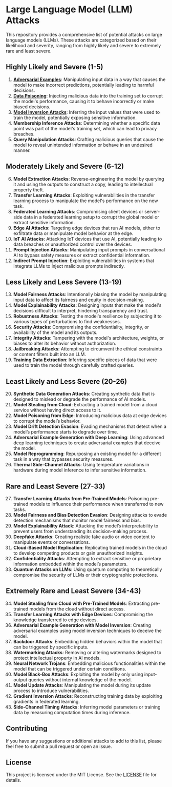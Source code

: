 # Large Language Model (LLM) Attacks

This repository provides a comprehensive list of potential attacks on large language models (LLMs). These attacks are categorized based on their likelihood and severity, ranging from highly likely and severe to extremely rare and least severe.

## Highly Likely and Severe (1-5)

1. **[Adversarial Examples](https://github.com/AI-Security-Research-Group/llm-attacks/blob/main/adversarial.md)**: Manipulating input data in a way that causes the model to make incorrect predictions, potentially leading to harmful decisions.
2. **[Data Poisoning](https://github.com/AI-Security-Research-Group/llm-attacks/blob/main/data_poisoning.md)**: Injecting malicious data into the training set to corrupt the model's performance, causing it to behave incorrectly or make biased decisions.
3. **[Model Inversion Attacks](https://github.com/AI-Security-Research-Group/llm-attacks/blob/main/model_inversion.md)**: Inferring the input values that were used to train the model, potentially exposing sensitive information.
4. **Membership Inference Attacks**: Determining whether a specific data point was part of the model's training set, which can lead to privacy breaches.
5. **Query Manipulation Attacks**: Crafting malicious queries that cause the model to reveal unintended information or behave in an undesired manner.

## Moderately Likely and Severe (6-12)

6. **Model Extraction Attacks**: Reverse-engineering the model by querying it and using the outputs to construct a copy, leading to intellectual property theft.
7. **Transfer Learning Attacks**: Exploiting vulnerabilities in the transfer learning process to manipulate the model's performance on the new task.
8. **Federated Learning Attacks**: Compromising client devices or server-side data in a federated learning setup to corrupt the global model or extract sensitive information.
9. **Edge AI Attacks**: Targeting edge devices that run AI models, either to exfiltrate data or manipulate model behavior at the edge.
10. **IoT AI Attacks**: Attacking IoT devices that use AI, potentially leading to data breaches or unauthorized control over the devices.
11. **Prompt Injection Attacks**: Manipulating input prompts in conversational AI to bypass safety measures or extract confidential information.
12. **Indirect Prompt Injection**: Exploiting vulnerabilities in systems that integrate LLMs to inject malicious prompts indirectly.

## Less Likely and Less Severe (13-19)

13. **Model Fairness Attacks**: Intentionally biasing the model by manipulating input data to affect its fairness and equity in decision-making.
14. **Model Explainability Attacks**: Designing inputs that make the model's decisions difficult to interpret, hindering transparency and trust.
15. **Robustness Attacks**: Testing the model's resilience by subjecting it to various types of perturbations to find weaknesses.
16. **Security Attacks**: Compromising the confidentiality, integrity, or availability of the model and its outputs.
17. **Integrity Attacks**: Tampering with the model's architecture, weights, or biases to alter its behavior without authorization.
18. **Jailbreaking Attacks**: Attempting to circumvent the ethical constraints or content filters built into an LLM.
19. **Training Data Extraction**: Inferring specific pieces of data that were used to train the model through carefully crafted queries.

## Least Likely and Less Severe (20-26)

20. **Synthetic Data Generation Attacks**: Creating synthetic data that is designed to mislead or degrade the performance of AI models.
21. **Model Stealing from Cloud**: Extracting a trained model from a cloud service without having direct access to it.
22. **Model Poisoning from Edge**: Introducing malicious data at edge devices to corrupt the model’s behavior.
23. **Model Drift Detection Evasion**: Evading mechanisms that detect when a model’s performance starts to degrade over time.
24. **Adversarial Example Generation with Deep Learning**: Using advanced deep learning techniques to create adversarial examples that deceive the model.
25. **Model Reprogramming**: Repurposing an existing model for a different task in a way that bypasses security measures.
26. **Thermal Side-Channel Attacks**: Using temperature variations in hardware during model inference to infer sensitive information.

## Rare and Least Severe (27-33)

27. **Transfer Learning Attacks from Pre-Trained Models**: Poisoning pre-trained models to influence their performance when transferred to new tasks.
28. **Model Fairness and Bias Detection Evasion**: Designing attacks to evade detection mechanisms that monitor model fairness and bias.
29. **Model Explainability Attack**: Attacking the model’s interpretability to prevent users from understanding its decision-making process.
30. **Deepfake Attacks**: Creating realistic fake audio or video content to manipulate events or conversations.
31. **Cloud-Based Model Replication**: Replicating trained models in the cloud to develop competing products or gain unauthorized insights.
32. **Confidentiality Attacks**: Attempting to extract sensitive or proprietary information embedded within the model’s parameters.
33. **Quantum Attacks on LLMs**: Using quantum computing to theoretically compromise the security of LLMs or their cryptographic protections.

## Extremely Rare and Least Severe (34-43)

34. **Model Stealing from Cloud with Pre-Trained Models**: Extracting pre-trained models from the cloud without direct access.
35. **Transfer Learning Attacks with Edge Devices**: Compromising the knowledge transferred to edge devices.
36. **Adversarial Example Generation with Model Inversion**: Creating adversarial examples using model inversion techniques to deceive the model.
37. **Backdoor Attacks**: Embedding hidden behaviors within the model that can be triggered by specific inputs.
38. **Watermarking Attacks**: Removing or altering watermarks designed to protect intellectual property in AI models.
39. **Neural Network Trojans**: Embedding malicious functionalities within the model that can be triggered under certain conditions.
40. **Model Black-Box Attacks**: Exploiting the model by only using input-output queries without internal knowledge of the model.
41. **Model Update Attacks**: Manipulating the model during its update process to introduce vulnerabilities.
42. **Gradient Inversion Attacks**: Reconstructing training data by exploiting gradients in federated learning.
43. **Side-Channel Timing Attacks**: Inferring model parameters or training data by measuring computation times during inference.

## Contributing

If you have any suggestions or additional attacks to add to this list, please feel free to submit a pull request or open an issue.

## License

This project is licensed under the MIT License. See the [LICENSE](LICENSE) file for details.
